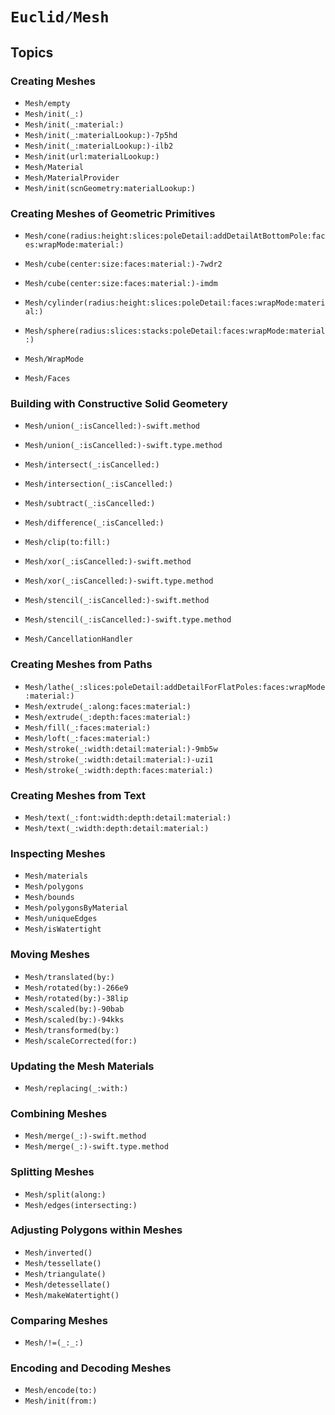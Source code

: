 # ``Euclid/Mesh``

## Topics

### Creating Meshes

- ``Mesh/empty``
- ``Mesh/init(_:)``
- ``Mesh/init(_:material:)``
- ``Mesh/init(_:materialLookup:)-7p5hd``
- ``Mesh/init(_:materialLookup:)-ilb2``
- ``Mesh/init(url:materialLookup:)``
- ``Mesh/Material``
- ``Mesh/MaterialProvider``
- ``Mesh/init(scnGeometry:materialLookup:)``

### Creating Meshes of Geometric Primitives

- ``Mesh/cone(radius:height:slices:poleDetail:addDetailAtBottomPole:faces:wrapMode:material:)``
- ``Mesh/cube(center:size:faces:material:)-7wdr2``
- ``Mesh/cube(center:size:faces:material:)-imdm``
- ``Mesh/cylinder(radius:height:slices:poleDetail:faces:wrapMode:material:)``
- ``Mesh/sphere(radius:slices:stacks:poleDetail:faces:wrapMode:material:)``

- ``Mesh/WrapMode``
- ``Mesh/Faces``

### Building with Constructive Solid Geometery

- ``Mesh/union(_:isCancelled:)-swift.method``
- ``Mesh/union(_:isCancelled:)-swift.type.method``
- ``Mesh/intersect(_:isCancelled:)``
- ``Mesh/intersection(_:isCancelled:)``
- ``Mesh/subtract(_:isCancelled:)``
- ``Mesh/difference(_:isCancelled:)``
- ``Mesh/clip(to:fill:)``
- ``Mesh/xor(_:isCancelled:)-swift.method``
- ``Mesh/xor(_:isCancelled:)-swift.type.method``
- ``Mesh/stencil(_:isCancelled:)-swift.method``
- ``Mesh/stencil(_:isCancelled:)-swift.type.method``

- ``Mesh/CancellationHandler``

### Creating Meshes from Paths

- ``Mesh/lathe(_:slices:poleDetail:addDetailForFlatPoles:faces:wrapMode:material:)``
- ``Mesh/extrude(_:along:faces:material:)``
- ``Mesh/extrude(_:depth:faces:material:)``
- ``Mesh/fill(_:faces:material:)``
- ``Mesh/loft(_:faces:material:)``
- ``Mesh/stroke(_:width:detail:material:)-9mb5w``
- ``Mesh/stroke(_:width:detail:material:)-uzi1``
- ``Mesh/stroke(_:width:depth:faces:material:)``

### Creating Meshes from Text

- ``Mesh/text(_:font:width:depth:detail:material:)``
- ``Mesh/text(_:width:depth:detail:material:)``

### Inspecting Meshes

- ``Mesh/materials``
- ``Mesh/polygons``
- ``Mesh/bounds``
- ``Mesh/polygonsByMaterial``
- ``Mesh/uniqueEdges``
- ``Mesh/isWatertight``

### Moving Meshes

- ``Mesh/translated(by:)``
- ``Mesh/rotated(by:)-266e9``
- ``Mesh/rotated(by:)-38lip``
- ``Mesh/scaled(by:)-90bab``
- ``Mesh/scaled(by:)-94kks``
- ``Mesh/transformed(by:)``
- ``Mesh/scaleCorrected(for:)``

### Updating the Mesh Materials

- ``Mesh/replacing(_:with:)``

### Combining Meshes

- ``Mesh/merge(_:)-swift.method``
- ``Mesh/merge(_:)-swift.type.method``

### Splitting Meshes

- ``Mesh/split(along:)``
- ``Mesh/edges(intersecting:)``

### Adjusting Polygons within Meshes

- ``Mesh/inverted()``
- ``Mesh/tessellate()``
- ``Mesh/triangulate()``
- ``Mesh/detessellate()``
- ``Mesh/makeWatertight()``

### Comparing Meshes

- ``Mesh/!=(_:_:)``

### Encoding and Decoding Meshes

- ``Mesh/encode(to:)``
- ``Mesh/init(from:)``

